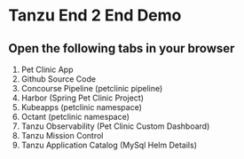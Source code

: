# Tanzu End 2 End Demo

## Open the following tabs in your browser

1. Pet Clinic App
2. Github Source Code
3. Concourse Pipeline (petclinic pipeline)
4. Harbor (Spring Pet Clinic Project)
5. Kubeapps (petclinic namespace)
6. Octant (petclinic namespace)
7. Tanzu Observability (Pet Clinic Custom Dashboard)
8. Tanzu Mission Control
9. Tanzu Application Catalog (MySql Helm Details)